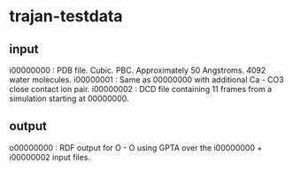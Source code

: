 # trajan-testdata

## input
i00000000 : PDB file. Cubic. PBC. Approximately 50 Angstroms. 4092 water molecules. 
i00000001 : Same as 00000000 with additional Ca - CO3 close contact ion pair.
i00000002 : DCD file containing 11 frames from a simulation starting at 00000000.

## output
o00000000 : RDF output for O - O using GPTA over the i00000000 + i00000002 input files.
